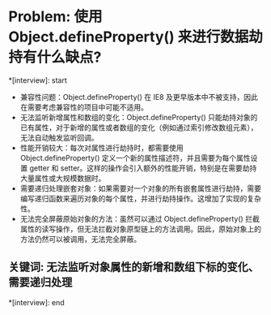 # Problem: 使用 Object.defineProperty() 来进行数据劫持有什么缺点?

*[interview]: start

- 兼容性问题：Object.defineProperty() 在 IE8 及更早版本中不被支持，因此在需要考虑兼容性的项目中可能不适用。
- 无法监听新增属性和数组的变化：Object.defineProperty() 只能劫持对象的已有属性，对于新增的属性或者数组的变化（例如通过索引修改数组元素），无法自动触发监听回调。
- 性能开销较大：每次对属性进行劫持时，都需要使用 Object.defineProperty() 定义一个新的属性描述符，并且需要为每个属性设置 getter 和 setter。这样的操作会引入额外的性能开销，特别是在需要劫持大量属性或大规模数据时。
- 需要递归处理嵌套对象：如果需要对一个对象的所有嵌套属性进行劫持，需要编写递归函数来遍历对象的每个属性，并进行劫持操作。这增加了实现的复杂性。
- 无法完全屏蔽原始对象的方法：虽然可以通过 Object.defineProperty() 拦截属性的读写操作，但无法拦截对象原型链上的方法调用。因此，原始对象上的方法仍然可以被调用，无法完全屏蔽。

## 关键词: 无法监听对象属性的新增和数组下标的变化、需要递归处理
*[interview]: end
